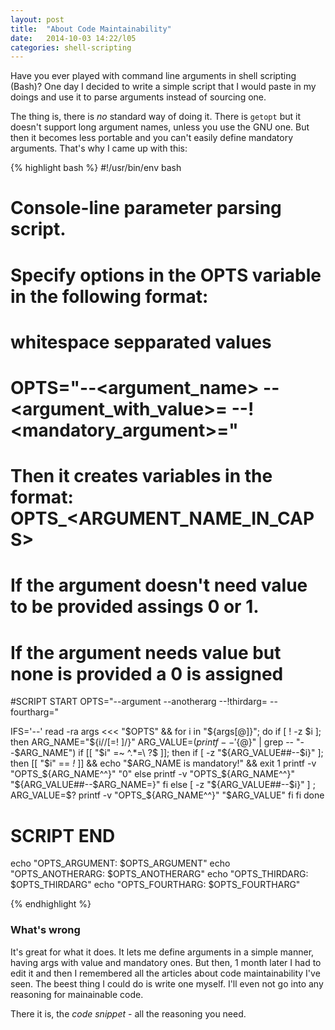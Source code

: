 ```yaml
---
layout: post
title:  "About Code Maintainability"
date:   2014-10-03 14:22/l05
categories: shell-scripting
---
```


Have you ever played with command line arguments in shell scripting (Bash)?
One day I decided to write a simple script that I would paste in my doings and use it to parse arguments instead of sourcing one.

The thing is, there is *no* standard way of doing it.
There is `getopt` but it doesn't support long argument names, unless you use the GNU one.
But then it becomes less portable and you can't easily define mandatory arguments.
That's why I came up with this:

{% highlight bash %}
#!/usr/bin/env bash

# Console-line parameter parsing script.
# Specify options in the OPTS variable in the following format:
# whitespace sepparated values
# OPTS="--<argument_name> --<argument_with_value>= --!<mandatory_argument>="
# Then it creates variables in the format: OPTS_<ARGUMENT_NAME_IN_CAPS>
# If the argument doesn't need value to be provided assings 0 or 1.
# If the argument needs value but none is provided a 0 is assigned

#SCRIPT START
OPTS="--argument --anotherarg --!thirdarg= --fourtharg="

IFS='--' read -ra args <<< "$OPTS" && for i in "${args[@]}"; do
   if [ ! -z $i ]; then
      ARG_NAME="${i//[=! ]/}"
      ARG_VALUE=$(printf -- '%s\n' "${@}" | grep -- "--$ARG_NAME")
      if [[ "$i" =~ ^.*=\ ?$ ]]; then
         if [ -z "${ARG_VALUE##--$i}" ]; then
            [[ "$i" == *!* ]] && echo "$ARG_NAME is mandatory!" && exit 1
            printf -v "OPTS_${ARG_NAME^^}" "0"
         else
            printf -v "OPTS_${ARG_NAME^^}" "${ARG_VALUE##--$ARG_NAME=}"
         fi
      else
         [ -z "${ARG_VALUE##--$i}" ] ; ARG_VALUE=$?
         printf -v "OPTS_${ARG_NAME^^}" "$ARG_VALUE"
      fi
   fi
done
# SCRIPT END


echo "OPTS_ARGUMENT: $OPTS_ARGUMENT"
echo "OPTS_ANOTHERARG: $OPTS_ANOTHERARG"
echo "OPTS_THIRDARG: $OPTS_THIRDARG"
echo "OPTS_FOURTHARG: $OPTS_FOURTHARG"

{% endhighlight %}

### What's wrong
It's great for what it does. It lets me define arguments in a simple manner, having args with value and mandatory ones.
But then, 1 month later I had to edit it and then I remembered all the articles about code maintainability I've seen. 
The beest thing I could do is write one myself. I'll even not go into any reasoning for mainainable code.

There it is, the *code snippet* - all the reasoning you need.